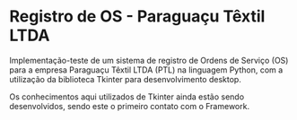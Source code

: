 # Registro de OS - Paraguaçu Têxtil LTDA
Implementação-teste de um sistema de registro de Ordens de Serviço (OS) para a empresa Paraguaçu Têxtil LTDA (PTL) na linguagem Python, com a utilização da biblioteca Tkinter para desenvolvimento desktop. 

Os conhecimentos aqui utilizados de Tkinter ainda estão sendo desenvolvidos, sendo este o primeiro contato com o Framework.
